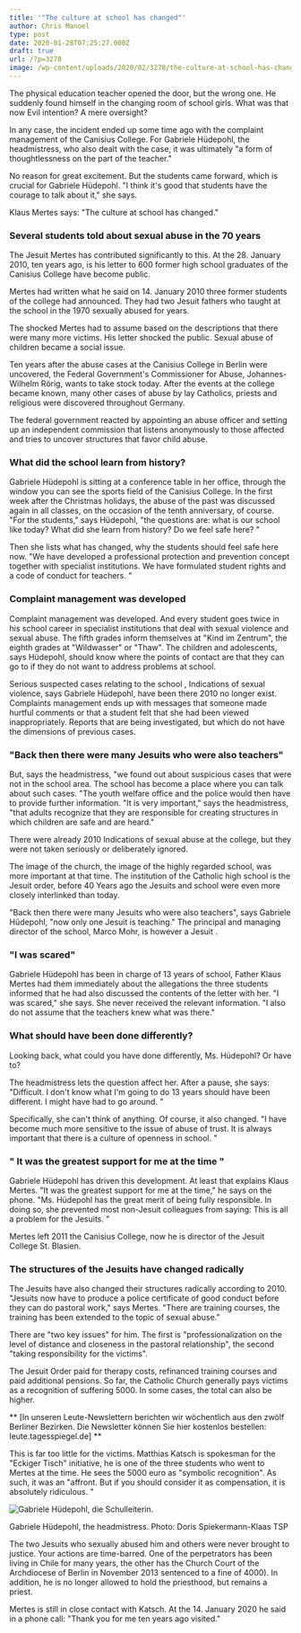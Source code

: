 ```yaml
---
title: '"The culture at school has changed"'
author: Chris Manoel
type: post
date: 2020-01-28T07:25:27.000Z
draft: true
url: /?p=3278
image: /wp-content/uploads/2020/02/3278/the-culture-at-school-has-changed.jpg
---
```


The physical education teacher opened the door, but the wrong one. He suddenly found himself in the changing room of school girls. What was that now Evil intention? A mere oversight?

In any case, the incident ended up some time ago with the complaint management of the Canisius College. For Gabriele Hüdepohl, the headmistress, who also dealt with the case, it was ultimately "a form of thoughtlessness on the part of the teacher."

No reason for great excitement. But the students came forward, which is crucial for Gabriele Hüdepohl. "I think it's good that students have the courage to talk about it," she says.

Klaus Mertes says: "The culture at school has changed."

### Several students told about sexual abuse in the 70 years

The Jesuit Mertes has contributed significantly to this. At the 28. January 2010, ten years ago, is his letter to 600 former high school graduates of the Canisius College have become public.

Mertes had written what he said on 14. January 2010 three former students of the college had announced. They had two Jesuit fathers who taught at the school in the 1970 sexually abused for years.

The shocked Mertes had to assume based on the descriptions that there were many more victims. His letter shocked the public. Sexual abuse of children became a social issue.

Ten years after the abuse cases at the Canisius College in Berlin were uncovered, the Federal Government's Commissioner for Abuse, Johannes-Wilhelm Rörig, wants to take stock today. After the events at the college became known, many other cases of abuse by lay Catholics, priests and religious were discovered throughout Germany.

The federal government reacted by appointing an abuse officer and setting up an independent commission that listens anonymously to those affected and tries to uncover structures that favor child abuse.

### What did the school learn from history?

Gabriele Hüdepohl is sitting at a conference table in her office, through the window you can see the sports field of the Canisius College. In the first week after the Christmas holidays, the abuse of the past was discussed again in all classes, on the occasion of the tenth anniversary, of course. "For the students," says Hüdepohl, "the questions are: what is our school like today? What did she learn from history? Do we feel safe here? "

Then she lists what has changed, why the students should feel safe here now. "We have developed a professional protection and prevention concept together with specialist institutions. We have formulated student rights and a code of conduct for teachers. "

### Complaint management was developed

Complaint management was developed. And every student goes twice in his school career in specialist institutions that deal with sexual violence and sexual abuse. The fifth grades inform themselves at "Kind im Zentrum", the eighth grades at "Wildwasser" or "Thaw". The children and adolescents, says Hüdepohl, should know where the points of contact are that they can go to if they do not want to address problems at school.

Serious suspected cases relating to the school , Indications of sexual violence, says Gabriele Hüdepohl, have been there 2010 no longer exist. Complaints management ends up with messages that someone made hurtful comments or that a student felt that she had been viewed inappropriately. Reports that are being investigated, but which do not have the dimensions of previous cases.

### "Back then there were many Jesuits who were also teachers"

But, says the headmistress, "we found out about suspicious cases that were not in the school area. The school has become a place where you can talk about such cases. "The youth welfare office and the police would then have to provide further information. "It is very important," says the headmistress, "that adults recognize that they are responsible for creating structures in which children are safe and are heard."

There were already 2010 Indications of sexual abuse at the college, but they were not taken seriously or deliberately ignored.

The image of the church, the image of the highly regarded school, was more important at that time. The institution of the Catholic high school is the Jesuit order, before 40 Years ago the Jesuits and school were even more closely interlinked than today.

"Back then there were many Jesuits who were also teachers", says Gabriele Hüdepohl, "now only one Jesuit is teaching." The principal and managing director of the school, Marco Mohr, is however a Jesuit .

### "I was scared"

Gabriele Hüdepohl has been in charge of 13 years of school, Father Klaus Mertes had them immediately about the allegations the three students informed that he had also discussed the contents of the letter with her. "I was scared," she says. She never received the relevant information. "I also do not assume that the teachers knew what was there."

### What should have been done differently?

Looking back, what could you have done differently, Ms. Hüdepohl? Or have to?

The headmistress lets the question affect her. After a pause, she says: "Difficult. I don't know what I'm going to do 13 years should have been different. I might have had to go around. "

Specifically, she can't think of anything. Of course, it also changed. "I have become much more sensitive to the issue of abuse of trust. It is always important that there is a culture of openness in school. "

### " It was the greatest support for me at the time "

Gabriele Hüdepohl has driven this development. At least that explains Klaus Mertes. "It was the greatest support for me at the time," he says on the phone. "Ms. Hüdepohl has the great merit of being fully responsible. In doing so, she prevented most non-Jesuit colleagues from saying: This is all a problem for the Jesuits. "

Mertes left 2011 the Canisius College, now he is director of the Jesuit College St. Blasien.

### The structures of the Jesuits have changed radically

The Jesuits have also changed their structures radically according to 2010. "Jesuits now have to produce a police certificate of good conduct before they can do pastoral work," says Mertes. "There are training courses, the training has been extended to the topic of sexual abuse."

There are "two key issues" for him. The first is "professionalization on the level of distance and closeness in the pastoral relationship", the second "taking responsibility for the victims".

The Jesuit Order paid for therapy costs, refinanced training courses and paid additional pensions. So far, the Catholic Church generally pays victims as a recognition of suffering 5000. In some cases, the total can also be higher.

** [In unseren Leute-Newslettern berichten wir wöchentlich aus den zwölf Berliner Bezirken. Die Newsletter können Sie hier kostenlos bestellen: leute.tagesspiegel.de] **

This is far too little for the victims. Matthias Katsch is spokesman for the "Eckiger Tisch" initiative, he is one of the three students who went to Mertes at the time. He sees the 5000 euro as "symbolic recognition". As such, it was an "affront. But if you should consider it as compensation, it is absolutely ridiculous. "

![Gabriele Hüdepohl, die Schulleiterin.](http://www.tagesspiegel.de/images/heprodimagesfotos83120200127canisius2_1098_1_20200126122957756-jpg/25474944/3-format3001.jpg?inIsFirst=false)

Gabriele Hüdepohl, the headmistress.   Photo: Doris Spiekermann-Klaas TSP

The two Jesuits who sexually abused him and others were never brought to justice. Your actions are time-barred. One of the perpetrators has been living in Chile for many years, the other has the Church Court of the Archdiocese of Berlin in November 2013 sentenced to a fine of 4000). In addition, he is no longer allowed to hold the priesthood, but remains a priest.

Mertes is still in close contact with Katsch. At the 14. January 2020 he said in a phone call: "Thank you for me ten years ago visited."
